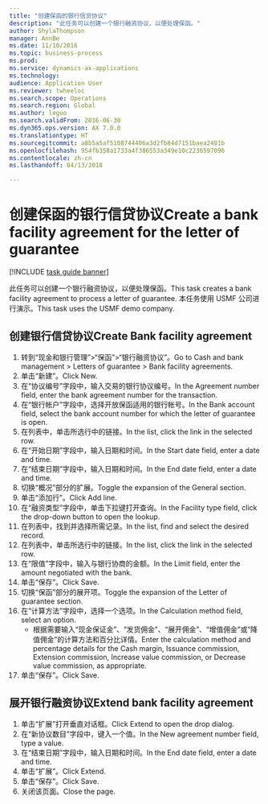 ```yaml
--- 
title: "创建保函的银行信贷协议"
description: "此任务可以创建一个银行融资协议，以便处理保函。"
author: ShylaThompson
manager: AnnBe
ms.date: 11/10/2016
ms.topic: business-process
ms.prod: 
ms.service: dynamics-ax-applications
ms.technology: 
audience: Application User
ms.reviewer: twheeloc
ms.search.scope: Operations
ms.search.region: Global
ms.author: leguo
ms.search.validFrom: 2016-06-30
ms.dyn365.ops.version: AX 7.0.0
ms.translationtype: HT
ms.sourcegitcommit: a8b5a5af5108744406a3d2fb84d7151baea2481b
ms.openlocfilehash: 954fb358a1733a4f386553a349e10c2236597096
ms.contentlocale: zh-cn
ms.lasthandoff: 04/13/2018

---
```

# <a name="create-a-bank-facility-agreement-for-the-letter-of-guarantee"></a><span data-ttu-id="fdafa-103">创建保函的银行信贷协议</span><span class="sxs-lookup"><span data-stu-id="fdafa-103">Create a bank facility agreement for the letter of guarantee</span></span>

[!INCLUDE [task guide banner](../../includes/task-guide-banner.md)]

<span data-ttu-id="fdafa-104">此任务可以创建一个银行融资协议，以便处理保函。</span><span class="sxs-lookup"><span data-stu-id="fdafa-104">This task creates a bank facility agreement to process a letter of guarantee.</span></span> <span data-ttu-id="fdafa-105">本任务使用 USMF 公司进行演示。</span><span class="sxs-lookup"><span data-stu-id="fdafa-105">This task uses the USMF demo company.</span></span> 


## <a name="create-bank-facility-agreement"></a><span data-ttu-id="fdafa-106">创建银行信贷协议</span><span class="sxs-lookup"><span data-stu-id="fdafa-106">Create Bank facility agreement</span></span>
1. <span data-ttu-id="fdafa-107">转到“现金和银行管理”>“保函”>“银行融资协议”。</span><span class="sxs-lookup"><span data-stu-id="fdafa-107">Go to Cash and bank management > Letters of guarantee > Bank facility agreements.</span></span>
2. <span data-ttu-id="fdafa-108">单击“新建”。</span><span class="sxs-lookup"><span data-stu-id="fdafa-108">Click New.</span></span>
3. <span data-ttu-id="fdafa-109">在“协议编号”字段中，输入交易的银行协议编号。</span><span class="sxs-lookup"><span data-stu-id="fdafa-109">In the Agreement number field, enter the bank agreement number for the transaction.</span></span>
4. <span data-ttu-id="fdafa-110">在“银行帐户”字段中，选择开放保函适用的银行帐号。</span><span class="sxs-lookup"><span data-stu-id="fdafa-110">In the Bank account field, select the bank account number for which the letter of guarantee is open.</span></span> 
5. <span data-ttu-id="fdafa-111">在列表中，单击所选行中的链接。</span><span class="sxs-lookup"><span data-stu-id="fdafa-111">In the list, click the link in the selected row.</span></span>
6. <span data-ttu-id="fdafa-112">在“开始日期”字段中，输入日期和时间。</span><span class="sxs-lookup"><span data-stu-id="fdafa-112">In the Start date field, enter a date and time.</span></span>
7. <span data-ttu-id="fdafa-113">在“结束日期”字段中，输入日期和时间。</span><span class="sxs-lookup"><span data-stu-id="fdafa-113">In the End date field, enter a date and time.</span></span>
8. <span data-ttu-id="fdafa-114">切换“概况”部分的扩展。</span><span class="sxs-lookup"><span data-stu-id="fdafa-114">Toggle the expansion of the General section.</span></span>
9. <span data-ttu-id="fdafa-115">单击“添加行”。</span><span class="sxs-lookup"><span data-stu-id="fdafa-115">Click Add line.</span></span>
10. <span data-ttu-id="fdafa-116">在“融资类型”字段中，单击下拉键打开查询。</span><span class="sxs-lookup"><span data-stu-id="fdafa-116">In the Facility type field, click the drop-down button to open the lookup.</span></span>
11. <span data-ttu-id="fdafa-117">在列表中，找到并选择所需记录。</span><span class="sxs-lookup"><span data-stu-id="fdafa-117">In the list, find and select the desired record.</span></span>
12. <span data-ttu-id="fdafa-118">在列表中，单击所选行中的链接。</span><span class="sxs-lookup"><span data-stu-id="fdafa-118">In the list, click the link in the selected row.</span></span>
13. <span data-ttu-id="fdafa-119">在“限值”字段中，输入与银行协商的金额。</span><span class="sxs-lookup"><span data-stu-id="fdafa-119">In the Limit field, enter the amount negotiated with the bank.</span></span>
14. <span data-ttu-id="fdafa-120">单击“保存”。</span><span class="sxs-lookup"><span data-stu-id="fdafa-120">Click Save.</span></span>
15. <span data-ttu-id="fdafa-121">切换“保函”部分的展开项。</span><span class="sxs-lookup"><span data-stu-id="fdafa-121">Toggle the expansion of the Letter of guarantee section.</span></span>
16. <span data-ttu-id="fdafa-122">在“计算方法”字段中，选择一个选项。</span><span class="sxs-lookup"><span data-stu-id="fdafa-122">In the Calculation method field, select an option.</span></span>
    * <span data-ttu-id="fdafa-123">根据需要输入“现金保证金”、“发货佣金”、“展开佣金”、“增值佣金”或“降值佣金”的计算方法和百分比详情。</span><span class="sxs-lookup"><span data-stu-id="fdafa-123">Enter the calculation method and percentage details for the Cash margin, Issuance commission, Extension commission, Increase value commission, or Decrease value commission, as appropriate.</span></span>   
17. <span data-ttu-id="fdafa-124">单击“保存”。</span><span class="sxs-lookup"><span data-stu-id="fdafa-124">Click Save.</span></span>

## <a name="extend-bank-facility-agreement"></a><span data-ttu-id="fdafa-125">展开银行融资协议</span><span class="sxs-lookup"><span data-stu-id="fdafa-125">Extend bank facility agreement</span></span>
1. <span data-ttu-id="fdafa-126">单击“扩展”打开垂直对话框。</span><span class="sxs-lookup"><span data-stu-id="fdafa-126">Click Extend to open the drop dialog.</span></span>
2. <span data-ttu-id="fdafa-127">在“新协议数目”字段中，键入一个值。</span><span class="sxs-lookup"><span data-stu-id="fdafa-127">In the New agreement number field, type a value.</span></span>
3. <span data-ttu-id="fdafa-128">在“结束日期”字段中，输入日期和时间。</span><span class="sxs-lookup"><span data-stu-id="fdafa-128">In the End date field, enter a date and time.</span></span>
4. <span data-ttu-id="fdafa-129">单击“扩展”。</span><span class="sxs-lookup"><span data-stu-id="fdafa-129">Click Extend.</span></span>
5. <span data-ttu-id="fdafa-130">单击“保存”。</span><span class="sxs-lookup"><span data-stu-id="fdafa-130">Click Save.</span></span>
6. <span data-ttu-id="fdafa-131">关闭该页面。</span><span class="sxs-lookup"><span data-stu-id="fdafa-131">Close the page.</span></span>


